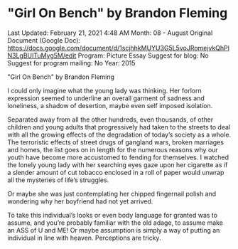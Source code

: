 # "Girl On Bench" by Brandon Fleming

Last Updated: February 21, 2021 4:48 AM
Month: 08 - August
Original Document (Google Doc): https://docs.google.com/document/d/1scjhhkMUYU3G5L5voJRomejvkQhPlN3LgBUITuMyg5M/edit
Program: Picture Essay
Suggest for blog: No
Suggest for program mailing: No
Year: 2015

"Girl On Bench" by Brandon Fleming

I could only imagine what the young lady was thinking. Her forlorn expression seemed to underline an overall garment of sadness and loneliness, a shadow of desertion, maybe even self imposed isolation.

Separated away from all the other hundreds, even thousands, of other children and young adults that progressively had taken to the streets to deal with all the growing effects of the degradation of today’s society as a whole. The terroristic effects of street drugs of gangland wars, broken marriages and homes, the list goes on in length for the numerous reasons why our youth have become more accustomed to fending for themselves. I watched the lonely young lady with her searching eyes gaze upon her cigarette as if a slender amount of cut tobacco enclosed in a roll of paper would unwrap all the mysteries of life’s struggles.

Or maybe she was just contemplating her chipped fingernail polish and wondering why her boyfriend had not yet arrived.

To take this individual’s looks or even body language for granted was to assume, and you’re probably familiar with the old adage, to assume make an ASS of U and ME! Or maybe assumption is simply a way of putting an individual in line with heaven. Perceptions are tricky.